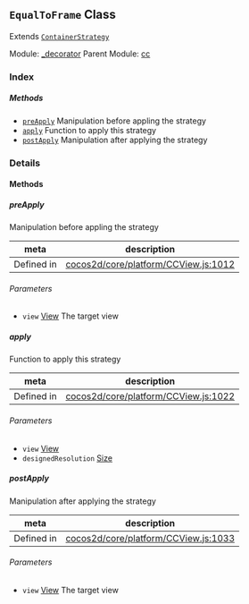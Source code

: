 ## `EqualToFrame` Class

Extends [`ContainerStrategy`](ContainerStrategy.md)


Module: [_decorator](../modules/_decorator.md)
Parent Module: [cc](../modules/cc.md)






### Index



##### Methods

  - [`preApply`](#preapply) Manipulation before appling the strategy
  - [`apply`](#apply) Function to apply this strategy
  - [`postApply`](#postapply) Manipulation after applying the strategy



### Details




<!-- Method Block -->
#### Methods


##### preApply

Manipulation before appling the strategy

| meta | description |
|------|-------------|
| Defined in | [cocos2d/core/platform/CCView.js:1012](https://github.com/cocos-creator/engine/blob/d0482bb5bc3819110e43cdd03a3459bd80914b74/cocos2d/core/platform/CCView.js#L1012) |

###### Parameters
- `view` <a href="../classes/View.html" class="crosslink">View</a> The target view


##### apply

Function to apply this strategy

| meta | description |
|------|-------------|
| Defined in | [cocos2d/core/platform/CCView.js:1022](https://github.com/cocos-creator/engine/blob/d0482bb5bc3819110e43cdd03a3459bd80914b74/cocos2d/core/platform/CCView.js#L1022) |

###### Parameters
- `view` <a href="../classes/View.html" class="crosslink">View</a> 
- `designedResolution` <a href="../classes/Size.html" class="crosslink">Size</a> 


##### postApply

Manipulation after applying the strategy

| meta | description |
|------|-------------|
| Defined in | [cocos2d/core/platform/CCView.js:1033](https://github.com/cocos-creator/engine/blob/d0482bb5bc3819110e43cdd03a3459bd80914b74/cocos2d/core/platform/CCView.js#L1033) |

###### Parameters
- `view` <a href="../classes/View.html" class="crosslink">View</a> The target view



